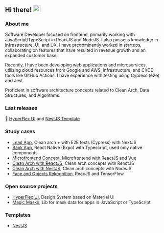   ## Hi there! <img src="wave.gif" alt="Wave Emoji"  width="22.5px" height="22.5px" />

### About me
Software Developer focused on frontend, primarily working with JavaScript/TypeScript in ReactJS and NodeJS. I also possess knowledge in infrastructure, UI, and UX. I have predominantly worked in startups, collaborating on features that have resulted in revenue growth and an expanded customer base.

Recently, I have been developing web applications and microservices, utilizing cloud resources from Google and AWS, infrastructure, and CI/CD tools like GitHub Actions. I have experience with testing using Cypress (e2e) and Jest.

Proficient in software architecture concepts related to Clean Arch, Data Structures, and Algorithms.

### Last releases
🎉 [HyperFlex UI](https://github.com/joaoromeira/hyperflex-ui) and [NestJS Template](https://github.com/joaoromeira/nestjs-template)

### Study cases
- [Lead App](https://github.com/joaoromeira/lead-app), Clean arch + with E2E tests (Cypress) with NextJS
- [Bank App](https://github.com/joaoromeira/ultra-bank), React Native (Expo) with Typescript, used only native components
- [Microfrontend Concept](https://github.com/joaoromeira/micro-front-end-concept), Microfrontend with ReactJS and Vue
- [Clean Arch with ReactJS](https://github.com/joaoromeira/clean-react), Clean arch concepts with ReactJS
- [Clean Arch with NestJS](https://github.com/joaoromeira/nestjs-template), Clean arch concepts with NodeJS
- [Face and Objects Rekognition](https://github.com/joaoromeira/face-rekognition), ReacJS and TensorFlow

### Open source projects

- [HyperFlex UI](https://github.com/joaoromeira/hyperflex-ui), Design System based on Material UI
- [Magic Masks](https://www.npmjs.com/package/magic-masks), Lib for mask data for apps in JavaScript or TypeScript


### Templates
- [NestJS](https://github.com/joaoromeira/nestjs-template)
